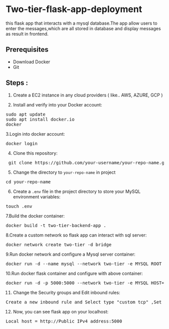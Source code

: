 # Two-tier-flask-app-deployment

this flask app that interacts with a mysql database.The app allow users to enter the messages,which are all stored in database and display messages as result in frontend.

## Prerequisites
 - Download Docker
 - Git

## Steps :
1. Create a EC2 instance in any cloud providers ( like.. AWS, AZURE, GCP )

2. Install and verify into your Docker account:
<pre>sudo apt update
sudo apt install docker.io
docker</pre>

3.Login into docker account:
<pre>docker login</pre>

4. Clone this repository:
<pre> git clone https://github.com/your-username/your-repo-name.git </pre>

5. Change the directory to ` your-repo-name ` in project
<pre>cd your-repo-name</pre>

6. Create a `.env` file in the project directory to store your MySQL environment variables:
<pre>touch .env</pre>

7.Build the docker container:
<pre>docker build -t two-tier-backend-app .</pre>

8.Create a custom network so flask app can interact with sql server:
<pre>docker network create two-tier -d bridge</pre>

9.Run docker network and configure a Mysql server container:
<pre>docker run -d --name mysql --network two-tier -e MYSQL_ROOT_PASSWORD=root -e MYSQL_DATABASE=devops mysql</pre>

10.Run docker flask container and configure with above container:
<pre>docker run -d -p 5000:5000 --network two-tier -e MYSQL_HOST=mysql -e MYSQL_USER=root -e MYSQL_PASSWORD=root -e MYSQL_DB=devops two-tier-backend:latest</pre>

11. Change the Security groups and Edit inbound rules:
<pre>Create a new inbound rule and Select type "custom tcp" ,Set port range "5000" ,Set source "anywhere" and Save rule. </pre>

12. Now, you can see flask app on your localhost:
<pre>Local host = http://Public IPv4 address:5000</pre>
